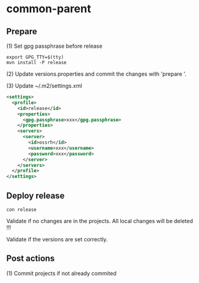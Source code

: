 # common-parent

## Prepare

(1) Set gpg passphrase before release

```
export GPG_TTY=$(tty)
mvn install -P release
```

(2) Update versions.properties and commit the changes with 'prepare <version>'.

(3) Update ~/.m2/settings.xml

```xml
<settings>
  <profile>
    <id>release</id>
    <properties>
      <gpg.passphrase>xxx</gpg.passphrase>
    </properties>
    <servers>
      <server>
        <id>ossrh</id>
        <username>xxx</username>
        <password>xxx</password>
      </server>
    </servers>
  </profile>
</settings>
```

## Deploy release

```
con release
```

Validate if no changes are in the projects. All local changes will be deleted !!!

Validate if the versions are set correctly.

## Post actions

(1) Commit projects if not already commited